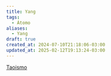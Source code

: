 ```yaml
---
title: Yang
tags:
  - Átomo
aliases:
  - Yang
draft: true
created_at: 2024-07-10T21:18:06-03:00
updated_at: 2025-02-12T19:13:24-03:00
---
```


[Taoismo](Taoismo.md)
